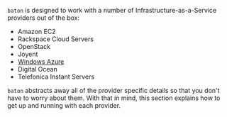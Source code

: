 `baton` is designed to work with a number of Infrastructure-as-a-Service providers out of the box:

* Amazon EC2
* Rackspace Cloud Servers
* OpenStack
* Joyent
* [Windows Azure](/baton/providers/azure)
* Digital Ocean
* Telefonica Instant Servers

`baton` abstracts away all of the provider specific details so that you don't have to worry about them. With that in mind, this section explains how to get up and running with each provider. 

[meta:title]: <> (Adding IaaS Providers)